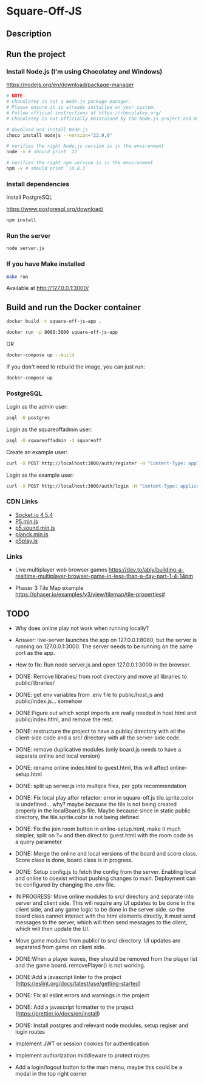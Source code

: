 # Square-Off-JS

## Description

## Run the project

### Install Node.js (I'm using Chocolatey and Windows)

https://nodejs.org/en/download/package-manager
```bash
# NOTE:
# Chocolatey is not a Node.js package manager.
# Please ensure it is already installed on your system.
# Follow official instructions at https://chocolatey.org/
# Chocolatey is not officially maintained by the Node.js project and might not support the v22.9.0 version of Node.js

# download and install Node.js
choco install nodejs --version="22.9.0"

# verifies the right Node.js version is in the environment
node -v # should print `22`

# verifies the right npm version is in the environment
npm -v # should print `10.8.3`
```

### Install dependencies

Install PostgreSQL

https://www.postgresql.org/download/

```bash
npm install
```

### Run the server

```bash
node server.js
```

### If you have Make installed

```bash
make run
```

Available at http://127.0.0.1:3000/

## Build and run the Docker container

```bash
docker build -t square-off-js-app .

docker run -p 8080:3000 square-off-js-app
```
OR

```bash
docker-compose up --build
```

If you don't need to rebuild the image, you can just run:

```bash
docker-compose up
```

### PostgreSQL

Login as the admin user:

```bash
psql -U postgres
```

Login as the squareoffadmin user:   

```bash
psql -U squareoffadmin -d squareoff
```

Create an example user:

```bash
curl -X POST http://localhost:3000/auth/register -H "Content-Type: application/json" -d "{\"username\": \"user123\", \"email\": \"user@example.com\", \"password\": \"mypassword\"}"
```

Login as the example user:

```bash
curl -X POST http://localhost:3000/auth/login -H "Content-Type: application/json" -d "{\"emailOrUsername\": \"user@example.com\", \"password\": \"mypassword\"}"
```

### CDN Links

- [Socket.io 4.5.4](https://cdn.socket.io/4.5.4/socket.io.min.js)
- [P5.min.js](https://cdn.jsdelivr.net/npm/p5@1/lib/p5.min.js)
- [p5.sound.min.js](https://cdn.jsdelivr.net/npm/p5@1/lib/addons/p5.sound.min.js)
- [planck.min.js](https://cdn.jsdelivr.net/npm/planck@latest/dist/planck.min.js)
- [p5play.js](https://p5play.org/v3/p5play.js)

### Links
- Live multiplayer web browser games https://dev.to/ably/building-a-realtime-multiplayer-browser-game-in-less-than-a-day-part-1-4-14pm

- Phaser 3 Tile Map example https://phaser.io/examples/v3/view/tilemap/tile-properties#

## TODO

- Why does online play not work when running locally?
- Answer: live-server launches the app on 127.0.0.1:8080, but the server is running on 127.0.0.1:3000. The server needs to be running on the same port as the app.
- How to fix: Run node server.js and open 127.0.0.1:3000 in the browser.

- DONE: Remove libraries/ from root directory and move all libraries to public/libraries/

- DONE: get env variables from .env file to public/host.js and public/index.js... somehow

- DONE:Figure out which script imports are really needed in host.html and public/index.html, and remove the rest.

- DONE: restructure the project to have a public/ directory with all the client-side code and a src/ directory with all the server-side code.

- DONE: remove duplicative modules (only board.js needs to have a separate online and local version)

- DONE: rename online index.html to guest.html, this will affect online-setup.html

- DONE: split up server.js into multiple files, per gpts recommendation

- DONE: Fix local play after refactor: error in square-off.js tile.sprite.color is undefined... why? maybe because the tile is not being created properly in the localBoard.js file. Maybe because since in static public directory, the tile.sprite.color is not being defined

- DONE: Fix the join room button in online-setup.html, make it much simpler, split on ?= and then direct to guest.html with the room code as a query parameter

- DONE: Merge the online and local versions of the board and score class. Score class is done, board class is in progress.

- DONE: Setup config.js to fetch the config from the server. Enabling local and online to coexist without pushing changes to main. Deployment can be configured by changing the .env file.

- IN PROGRESS: Move online modules to src/ directory and separate into server and client side. This will require any UI updates to be done in the client side, and any game logic to be done in the server side. so the board class cannot interact with the html elements directly, it must send messages to the server, which will then send messages to the client, which will then update the UI.

- Move game modules from public/ to src/ directory. UI updates are separated from game on client side.

- DONE:When a player leaves, they should be removed from the player list and the game board. removePlayer() is not working.

- DONE:Add a javascript linter to the project (https://eslint.org/docs/latest/use/getting-started)

- DONE: Fix all eslint errors and warnings in the project

- DONE: Add a javascript formatter to the project (https://prettier.io/docs/en/install)

- DONE: Install postgres and relevant node modules, setup regiser and login routes

- Implement JWT or session cookies for authentication

- Implement authorization middleware to protect routes

- Add a login/logout button to the main menu, maybe this could be a modal in the top right corner
